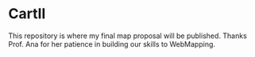 # CartII
This repository is where my final map proposal will be published. Thanks  Prof. Ana for her patience in building our skills to WebMapping.
